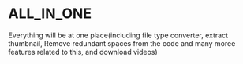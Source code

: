 # ALL_IN_ONE
Everything will be at one place(including file type converter, extract thumbnail, Remove redundant spaces from the code and many moree features related to this, and download videos)
